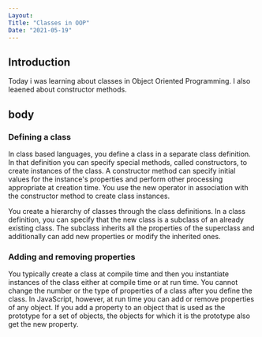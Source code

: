 ```yaml
---
Layout:
Title: "Classes in OOP"
Date: "2021-05-19"
---
```


## Introduction

Today i was learning about classes in Object Oriented Programming. I also leaened about constructor methods.

## body

### Defining a class

In class based languages, you define a class in a separate class definition. In that definition you can specify special methods, called constructors, to create instances of the class. A constructor method can specify initial values for the instance's properties and perform other processing appropriate at creation time. You use the new operator in association with the constructor method to create class instances.

You create a hierarchy of classes through the class definitions. In a class definition, you can specify that the new class is a subclass of an already existing class. The subclass inherits all the properties of the superclass and additionally can add new properties or modify the inherited ones.

### Adding and removing properties

You typically create a class at compile time and then you instantiate instances of the class either at compile time or at run time. You cannot change the number or the type of properties of a class after you define the class. In JavaScript, however, at run time you can add or remove properties of any object. If you add a property to an object that is used as the prototype for a set of objects, the objects for which it is the prototype also get the new property.